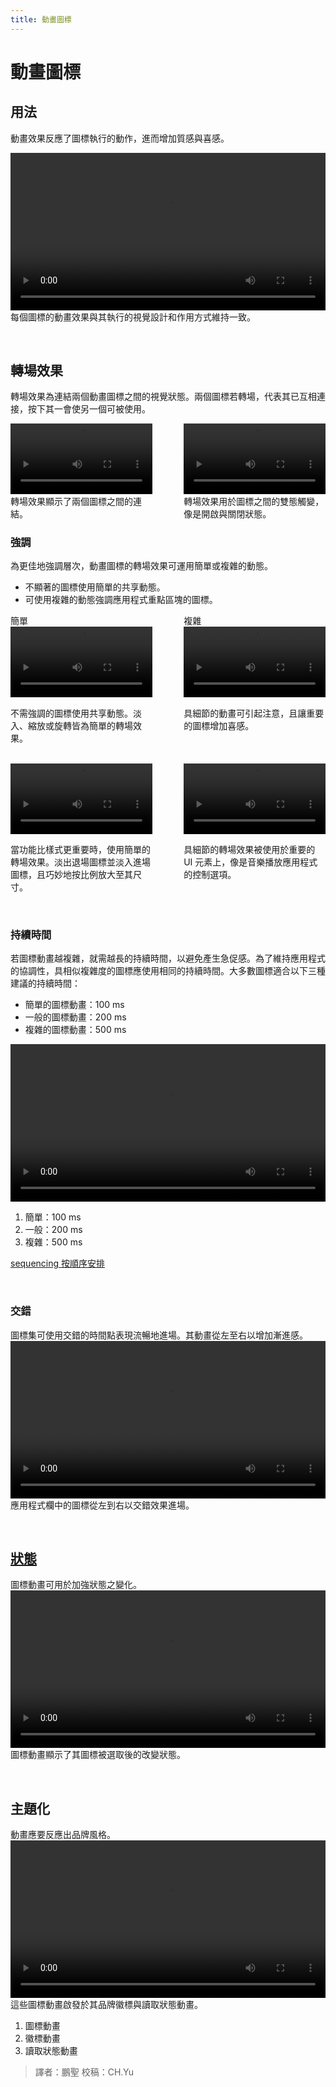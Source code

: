 ```yaml
---
title: 動畫圖標
---
```


# 動畫圖標

## 用法

動畫效果反應了圖標執行的動作，進而增加質感與喜感。

<video  src="https://kstatic.googleusercontent.com/files/a811ca2f25a1fe411fdc15ab1b18b01015452309e53ffc1ecf0af9d2b3269c04fe2ecee353e846e6377a3fb87d8f08efb38d26d4e60150e6b832c60b0f2ed083" width="100%" controls="" autoplay loop ></video>
每個圖標的動畫效果與其執行的視覺設計和作用方式維持一致。

<br>

## 轉場效果

轉場效果為連結兩個動畫圖標之間的視覺狀態。兩個圖標若轉場，代表其已互相連接，按下其一會使另一個可被使用。

<div style="display: flex; width: 100% ;justify-content:space-between;">
    <div style="width: 45%;">
        <video src="https://kstatic.googleusercontent.com/files/1c1f444f31420f774966da6132d6af666473f9dd5989bbe1cd4777a5bc0f7a13fceb6cb0c08b48074d3ed35ccb9dead6f907fc8451b86a2a8c6ec05f9517c423" width="100%" controls="" loop></video> 
        轉場效果顯示了兩個圖標之間的連結。
    </div>
    <div style="width: 45%;">
        <video  src="https://kstatic.googleusercontent.com/files/64ef7c9dccb37e6fc4fb792a42afda539f89047dfc2709148059edc3587f0e53adf23bde172df9cc8e3bc1a11b1c0789455137e1d81789782b25a4da2d626968" width="100%" controls="" loop></video>
        轉場效果用於圖標之間的雙態觸變，像是開啟與關閉狀態。
    </div>
</div>


### 強調

為更佳地強調層次，動畫圖標的轉場效果可運用簡單或複雜的動態。
* 不顯著的圖標使用簡單的共享動態。
* 可使用複雜的動態強調應用程式重點區塊的圖標。

<div style="display: flex; width: 100% ;justify-content:space-between;">
    <div style="width: 45%;">
        簡單
        <video src="https://kstatic.googleusercontent.com/files/b1f75f6411f22085feac9d957c977d65afc67c4850878bd4f4268f350e3eb3c500f7926fd207ea2c4453222cc6ce76f1ba8dc998c7f63e1bee5c629948d40518" width="100%" controls="" loop></video>
        <p>不需強調的圖標使用共享動態。淡入、縮放或旋轉皆為簡單的轉場效果。</p>
    </div>
    <div style="width: 45%;">
        複雜
        <video  src="https://kstatic.googleusercontent.com/files/d8e87ad8c9615bd5cde59067579d3ee5663ce77017d42f41400173f3583a5ed021d9361491da83dbfb154122ca5c5e6ae157cc39e9c3b06c57ded2f3b4aa2789" width="100%" controls="" loop></video>
        <p>具細節的動畫可引起注意，且讓重要的圖標增加喜感。</p>
    </div>
</div>
<br>
<div style="display: flex; width: 100% ;justify-content:space-between;">
    <div style="width: 45%;">
        <video src="https://kstatic.googleusercontent.com/files/e86e22385fb91637aef5f1c7f452f890b24473b5f59a44d9355662369ae54860c3eaa0034a47c128a287f68660507fab36e0ae47ef46dc3d0ce9d35239efec1e" width="100%" controls="" loop></video>
        <p>當功能比樣式更重要時，使用簡單的轉場效果。淡出退場圖標並淡入進場圖標，且巧妙地按比例放大至其尺寸。</p>
    </div>
    <div style="width: 45%;">
        <video  src="https://kstatic.googleusercontent.com/files/b47527eb82a6bde3f2cfee3cca9a176d0e407388aab2cf7cd92fc6c2238fe7748d00c40d8753a2873f382187ee5b321d04fcf3badf50900de3716006b35e38d4" width="100%" controls="" loop></video>
        <p>具細節的轉場效果被使用於重要的 UI 元素上，像是音樂播放應用程式的控制選項。</p>
    </div>
</div>

<br>

### 持續時間

若圖標動畫越複雜，就需越長的持續時間，以避免產生急促感。為了維持應用程式的協調性，具相似複雜度的圖標應使用相同的持續時間。大多數圖標適合以下三種建議的持續時間：
- 簡單的圖標動畫：100 ms
- 一般的圖標動畫：200 ms
- 複雜的圖標動畫：500 ms

<video src="https://kstatic.googleusercontent.com/files/68ebc17726161521b3f86988d270e432de1f0f6fc9fb2c7a09162439254c8f4ba65057b30ab6fc43bc0b92ba88b08b2ea3c8ea8cc17434e07457c658c5524d67" width="100%" controls="" loop></video> 
1. 簡單：100 ms
1. 一般：200 ms
1. 複雜：500 ms

[sequencing 按順序安排](https://material.io/design/motion/customization.html#applying-customizations)

<br>

### 交錯

圖標集可使用交錯的時間點表現流暢地進場。其動畫從左至右以增加漸進感。
<video  src="https://kstatic.googleusercontent.com/files/9e61ec3708c7307d0914a482ba65047c18d4adb9107d8334944d431dcabb79d6f1da5178a32c44b0ddae2d26b7f8d8f6ed0bf2e5bca60aeaab10ae2f240edef5" width="100%" controls="" loop></video> 
應用程式欄中的圖標從左到右以交錯效果進場。

<br>

## [狀態](https://material.io/design/iconography/animated-icons.html#states)

圖標動畫可用於加強狀態之變化。
<video  src="https://kstatic.googleusercontent.com/files/5bdd63f51834c9f15192f3c4336de67ac092a5576b6ad0463ff359606fb7bfa74842619ae6fc6c05caf5b45778f638371228f6e69c70f20239f2713587b57582" width="100%" controls="" loop></video> 
圖標動畫顯示了其圖標被選取後的改變狀態。

<br>

## 主題化

動畫應要反應出品牌風格。
<video  src="https://kstatic.googleusercontent.com/files/5ce4a056d7c18d4422e3d68f5389fa2117422eafdb475cd0ce999f17890525d2eee74391e49007f7f66edff30b9814e385638f056873ab0c77e144fa9ebae8dc" width="100%" controls="" loop></video> 
這些圖標動畫啟發於其品牌徽標與讀取狀態動畫。
1. 圖標動畫
1. 徽標動畫
1. 讀取狀態動畫


> 譯者：鵬聖 
> 校稿：CH.Yu
